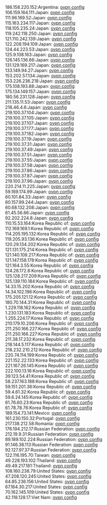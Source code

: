186.158.220.152:Argentina: [ovpn config](vpn/186_158_220_152.ovpn)  
106.159.164.111:Japan: [ovpn config](vpn/106_159_164_111.ovpn)  
111.96.169.52:Japan: [ovpn config](vpn/111_96_169_52.ovpn)  
115.163.234.117:Japan: [ovpn config](vpn/115_163_234_117.ovpn)  
118.105.235.24:Japan: [ovpn config](vpn/118_105_235_24.ovpn)  
119.242.118.250:Japan: [ovpn config](vpn/119_242_118_250.ovpn)  
121.110.242.139:Japan: [ovpn config](vpn/121_110_242_139.ovpn)  
122.208.194.109:Japan: [ovpn config](vpn/122_208_194_109.ovpn)  
124.44.223.53:Japan: [ovpn config](vpn/124_44_223_53.ovpn)  
125.9.108.163:Japan: [ovpn config](vpn/125_9_108_163.ovpn)  
126.145.136.66:Japan: [ovpn config](vpn/126_145_136_66.ovpn)  
131.129.169.217:Japan: [ovpn config](vpn/131_129_169_217.ovpn)  
133.149.94.27:Japan: [ovpn config](vpn/133_149_94_27.ovpn)  
153.202.57.134:Japan: [ovpn config](vpn/153_202_57_134.ovpn)  
153.226.236.218:Japan: [ovpn config](vpn/153_226_236_218.ovpn)  
175.108.193.88:Japan: [ovpn config](vpn/175_108_193_88.ovpn)  
175.134.149.157:Japan: [ovpn config](vpn/175_134_149_157.ovpn)  
180.56.231.128:Japan: [ovpn config](vpn/180_56_231_128.ovpn)  
211.135.11.53:Japan: [ovpn config](vpn/211_135_11_53.ovpn)  
218.46.4.6:Japan: [ovpn config](vpn/218_46_4_6.ovpn)  
219.100.37.104:Japan: [ovpn config](vpn/219_100_37_104.ovpn)  
219.100.37.105:Japan: [ovpn config](vpn/219_100_37_105.ovpn)  
219.100.37.107:Japan: [ovpn config](vpn/219_100_37_107.ovpn)  
219.100.37.177:Japan: [ovpn config](vpn/219_100_37_177.ovpn)  
219.100.37.182:Japan: [ovpn config](vpn/219_100_37_182.ovpn)  
219.100.37.19:Japan: [ovpn config](vpn/219_100_37_19.ovpn)  
219.100.37.31:Japan: [ovpn config](vpn/219_100_37_31.ovpn)  
219.100.37.49:Japan: [ovpn config](vpn/219_100_37_49.ovpn)  
219.100.37.51:Japan: [ovpn config](vpn/219_100_37_51.ovpn)  
219.100.37.55:Japan: [ovpn config](vpn/219_100_37_55.ovpn)  
219.100.37.58:Japan: [ovpn config](vpn/219_100_37_58.ovpn)  
219.100.37.86:Japan: [ovpn config](vpn/219_100_37_86.ovpn)  
219.100.37.87:Japan: [ovpn config](vpn/219_100_37_87.ovpn)  
219.100.37.96:Japan: [ovpn config](vpn/219_100_37_96.ovpn)  
220.214.11.225:Japan: [ovpn config](vpn/220_214_11_225.ovpn)  
59.169.174.99:Japan: [ovpn config](vpn/59_169_174_99.ovpn)  
60.101.84.33:Japan: [ovpn config](vpn/60_101_84_33.ovpn)  
60.157.99.244:Japan: [ovpn config](vpn/60_157_99_244.ovpn)  
60.68.132.208:Japan: [ovpn config](vpn/60_68_132_208.ovpn)  
61.45.56.66:Japan: [ovpn config](vpn/61_45_56_66.ovpn)  
92.202.224.8:Japan: [ovpn config](vpn/92_202_224_8.ovpn)  
110.15.53.164:Korea Republic of: [ovpn config](vpn/110_15_53_164.ovpn)  
112.169.169.1:Korea Republic of: [ovpn config](vpn/112_169_169_1.ovpn)  
114.205.195.132:Korea Republic of: [ovpn config](vpn/114_205_195_132.ovpn)  
119.205.93.136:Korea Republic of: [ovpn config](vpn/119_205_93_136.ovpn)  
120.29.134.202:Korea Republic of: [ovpn config](vpn/120_29_134_202.ovpn)  
121.131.175.214:Korea Republic of: [ovpn config](vpn/121_131_175_214.ovpn)  
121.140.109.217:Korea Republic of: [ovpn config](vpn/121_140_109_217.ovpn)  
121.147.158.178:Korea Republic of: [ovpn config](vpn/121_147_158_178.ovpn)  
121.164.3.55:Korea Republic of: [ovpn config](vpn/121_164_3_55.ovpn)  
124.28.172.8:Korea Republic of: [ovpn config](vpn/124_28_172_8.ovpn)  
125.128.217.209:Korea Republic of: [ovpn config](vpn/125_128_217_209.ovpn)  
125.139.110.184:Korea Republic of: [ovpn config](vpn/125_139_110_184.ovpn)  
14.33.15.202:Korea Republic of: [ovpn config](vpn/14_33_15_202.ovpn)  
14.34.102.196:Korea Republic of: [ovpn config](vpn/14_34_102_196.ovpn)  
175.205.121.12:Korea Republic of: [ovpn config](vpn/175_205_121_12.ovpn)  
180.70.144.31:Korea Republic of: [ovpn config](vpn/180_70_144_31.ovpn)  
1.229.118.162:Korea Republic of: [ovpn config](vpn/1_229_118_162.ovpn)  
1.230.131.183:Korea Republic of: [ovpn config](vpn/1_230_131_183.ovpn)  
1.255.224.17:Korea Republic of: [ovpn config](vpn/1_255_224_17.ovpn)  
210.179.10.206:Korea Republic of: [ovpn config](vpn/210_179_10_206.ovpn)  
211.250.166.227:Korea Republic of: [ovpn config](vpn/211_250_166_227.ovpn)  
211.250.166.227:Korea Republic of: [ovpn config](vpn/211_250_166_227.ovpn)  
211.38.17.232:Korea Republic of: [ovpn config](vpn/211_38_17_232.ovpn)  
218.144.5.117:Korea Republic of: [ovpn config](vpn/218_144_5_117.ovpn)  
218.232.210.212:Korea Republic of: [ovpn config](vpn/218_232_210_212.ovpn)  
220.74.114.199:Korea Republic of: [ovpn config](vpn/220_74_114_199.ovpn)  
221.152.22.133:Korea Republic of: [ovpn config](vpn/221_152_22_133.ovpn)  
221.167.26.145:Korea Republic of: [ovpn config](vpn/221_167_26_145.ovpn)  
222.100.13.16:Korea Republic of: [ovpn config](vpn/222_100_13_16.ovpn)  
39.123.54.41:Korea Republic of: [ovpn config](vpn/39_123_54_41.ovpn)  
58.237.163.188:Korea Republic of: [ovpn config](vpn/58_237_163_188.ovpn)  
59.151.201.36:Korea Republic of: [ovpn config](vpn/59_151_201_36.ovpn)  
59.4.61.32:Korea Republic of: [ovpn config](vpn/59_4_61_32.ovpn)  
59.6.24.145:Korea Republic of: [ovpn config](vpn/59_6_24_145.ovpn)  
61.76.60.23:Korea Republic of: [ovpn config](vpn/61_76_60_23.ovpn)  
61.78.78.76:Korea Republic of: [ovpn config](vpn/61_78_78_76.ovpn)  
189.154.73.141:Mexico: [ovpn config](vpn/189_154_73_141.ovpn)  
161.230.150.32:Portugal: [ovpn config](vpn/161_230_150_32.ovpn)  
217.138.212.58:Romania: [ovpn config](vpn/217_138_212_58.ovpn)  
176.194.212.17:Russian Federation: [ovpn config](vpn/176_194_212_17.ovpn)  
212.19.9.31:Russian Federation: [ovpn config](vpn/212_19_9_31.ovpn)  
89.189.102.224:Russian Federation: [ovpn config](vpn/89_189_102_224.ovpn)  
91.146.38.113:Russian Federation: [ovpn config](vpn/91_146_38_113.ovpn)  
92.127.97.37:Russian Federation: [ovpn config](vpn/92_127_97_37.ovpn)  
122.116.195.70:Taiwan: [ovpn config](vpn/122_116_195_70.ovpn)  
49.228.193.102:Thailand: [ovpn config](vpn/49_228_193_102.ovpn)  
49.49.217.181:Thailand: [ovpn config](vpn/49_49_217_181.ovpn)  
108.160.238.79:United States: [ovpn config](vpn/108_160_238_79.ovpn)  
47.208.120.245:United States: [ovpn config](vpn/47_208_120_245.ovpn)  
64.85.236.156:United States: [ovpn config](vpn/64_85_236_156.ovpn)  
67.164.30.217:United States: [ovpn config](vpn/67_164_30_217.ovpn)  
70.162.145.109:United States: [ovpn config](vpn/70_162_145_109.ovpn)  
42.118.128.17:Viet Nam: [ovpn config](vpn/42_118_128_17.ovpn)  
